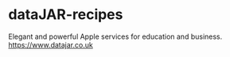 # dataJAR-recipes
Elegant and powerful Apple services for education and business. https://www.datajar.co.uk
